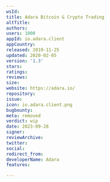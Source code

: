 ```yaml
---
wsId: 
title: Adara Bitcoin & Crypto Trading
altTitle: 
authors: 
users: 1000
appId: io.adara.client
appCountry: 
released: 2019-11-25
updated: 2020-02-05
version: '1.3'
stars: 
ratings: 
reviews: 
size: 
website: https://adara.io/
repository: 
issue: 
icon: io.adara.client.png
bugbounty: 
meta: removed
verdict: wip
date: 2023-09-28
signer: 
reviewArchive: 
twitter: 
social: 
redirect_from: 
developerName: Adara
features: 

---
```


